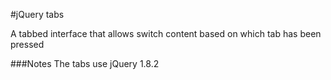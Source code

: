 #jQuery tabs

A tabbed interface that allows switch content based on which tab has been pressed

###Notes
The tabs use jQuery 1.8.2